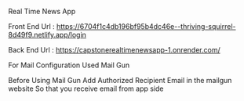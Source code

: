 Real Time News App

Front End Url : https://6704f1c4db196bf95b4dc46e--thriving-squirrel-8d49f9.netlify.app/login

Back End Url : https://capstonerealtimenewsapp-1.onrender.com/

For Mail Configuration Used Mail Gun

Before Using Mail Gun Add Authorized Recipient Email in the mailgun website So that you receive email from app side 
